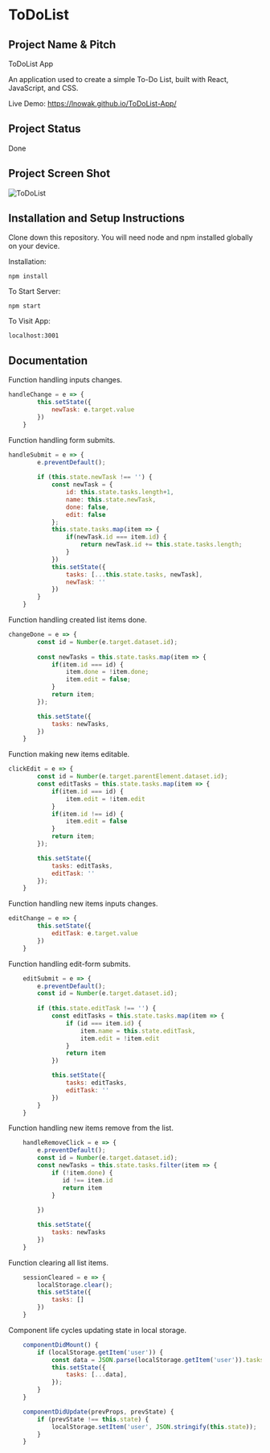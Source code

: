 # ToDoList

## Project Name & Pitch

ToDoList App

An application used to create a simple To-Do List, built with React, JavaScript, and CSS.

Live Demo: https://lnowak.github.io/ToDoList-App/

## Project Status

Done

## Project Screen Shot

![ToDoList](https://user-images.githubusercontent.com/51715910/91836377-fb88c100-ec4a-11ea-9696-bd520b82484b.png)

## Installation and Setup Instructions

Clone down this repository. You will need node and npm installed globally on your device.

Installation:

`npm install`

To Start Server:

`npm start`

To Visit App:

`localhost:3001`

## Documentation

Function handling inputs changes.

```javascript
handleChange = e => {
        this.setState({
            newTask: e.target.value
        })
    }
```

Function handling form submits.

```javascript
handleSubmit = e => {
        e.preventDefault();
        
        if (this.state.newTask !== '') {
            const newTask = {
                id: this.state.tasks.length+1,
                name: this.state.newTask,
                done: false,
                edit: false
            };
            this.state.tasks.map(item => {
                if(newTask.id === item.id) {
                    return newTask.id += this.state.tasks.length;
                }
            })
            this.setState({
                tasks: [...this.state.tasks, newTask],
                newTask: ''
            })
        }
    }
```

Function handling created list items done.

```javascript
changeDone = e => {
        const id = Number(e.target.dataset.id);
        
        const newTasks = this.state.tasks.map(item => {
            if(item.id === id) {
                item.done = !item.done;
                item.edit = false;
            }
            return item;
        });

        this.setState({
            tasks: newTasks,
        })
    }
```

Function making new items editable.

```javascript
clickEdit = e => {
        const id = Number(e.target.parentElement.dataset.id);
        const editTasks = this.state.tasks.map(item => {
            if(item.id === id) {
                item.edit = !item.edit
            }
            if(item.id !== id) {
                item.edit = false
            }
            return item;
        });

        this.setState({
            tasks: editTasks,
            editTask: ''
        });
    }
```

Function handling new items inputs changes.

```javascript
editChange = e => {
        this.setState({
            editTask: e.target.value
        })
    }
```

Function handling edit-form submits.

```javascript
    editSubmit = e => {
        e.preventDefault();
        const id = Number(e.target.dataset.id);
        
        if (this.state.editTask !== '') {
            const editTasks = this.state.tasks.map(item => {
                if (id === item.id) {
                    item.name = this.state.editTask,
                    item.edit = !item.edit
                }
                return item
            })

            this.setState({
                tasks: editTasks,
                editTask: ''
            })
        }
    }
```

Function handling new items remove from the list.

```javascript
    handleRemoveClick = e => {
        e.preventDefault();
        const id = Number(e.target.dataset.id);
        const newTasks = this.state.tasks.filter(item => {
            if (!item.done) {
               id !== item.id
               return item
            } 
            
        })

        this.setState({
            tasks: newTasks
        })
    }
```

Function clearing all list items.

```javascript
    sessionCleared = e => {
        localStorage.clear();
        this.setState({
            tasks: []
        })
    }
```

Component life cycles updating state in local storage.

```javascript
    componentDidMount() {
        if (localStorage.getItem('user')) {
            const data = JSON.parse(localStorage.getItem('user')).tasks;
            this.setState({
                tasks: [...data],
            });
        } 
    }

    componentDidUpdate(prevProps, prevState) {
        if (prevState !== this.state) {
            localStorage.setItem('user', JSON.stringify(this.state));
        }
    }
```